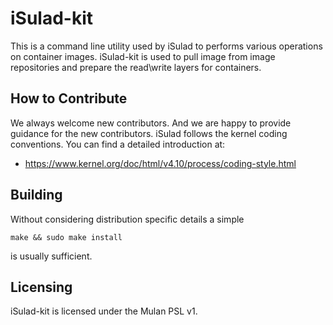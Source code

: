 # iSulad-kit

This is a command line utility used by iSulad to performs various operations on container images.
iSulad-kit is used to pull image from image repositories and prepare the read\write layers for containers.

## How to Contribute

We always welcome new contributors. And we are happy to provide guidance for the new contributors.
iSulad follows the kernel coding conventions. You can find a detailed introduction at:

- https://www.kernel.org/doc/html/v4.10/process/coding-style.html

## Building

Without considering distribution specific details a simple

    make && sudo make install

is usually sufficient.

## Licensing

iSulad-kit is licensed under the Mulan PSL v1.
